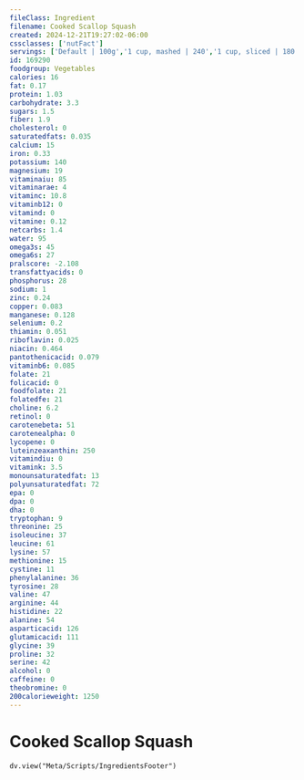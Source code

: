 ```yaml
---
fileClass: Ingredient
filename: Cooked Scallop Squash
created: 2024-12-21T19:27:02-06:00
cssclasses: ['nutFact']
servings: ['Default | 100g','1 cup, mashed | 240','1 cup, sliced | 180']
id: 169290
foodgroup: Vegetables
calories: 16
fat: 0.17
protein: 1.03
carbohydrate: 3.3
sugars: 1.5
fiber: 1.9
cholesterol: 0
saturatedfats: 0.035
calcium: 15
iron: 0.33
potassium: 140
magnesium: 19
vitaminaiu: 85
vitaminarae: 4
vitaminc: 10.8
vitaminb12: 0
vitamind: 0
vitamine: 0.12
netcarbs: 1.4
water: 95
omega3s: 45
omega6s: 27
pralscore: -2.108
transfattyacids: 0
phosphorus: 28
sodium: 1
zinc: 0.24
copper: 0.083
manganese: 0.128
selenium: 0.2
thiamin: 0.051
riboflavin: 0.025
niacin: 0.464
pantothenicacid: 0.079
vitaminb6: 0.085
folate: 21
folicacid: 0
foodfolate: 21
folatedfe: 21
choline: 6.2
retinol: 0
carotenebeta: 51
carotenealpha: 0
lycopene: 0
luteinzeaxanthin: 250
vitamindiu: 0
vitamink: 3.5
monounsaturatedfat: 13
polyunsaturatedfat: 72
epa: 0
dpa: 0
dha: 0
tryptophan: 9
threonine: 25
isoleucine: 37
leucine: 61
lysine: 57
methionine: 15
cystine: 11
phenylalanine: 36
tyrosine: 28
valine: 47
arginine: 44
histidine: 22
alanine: 54
asparticacid: 126
glutamicacid: 111
glycine: 39
proline: 32
serine: 42
alcohol: 0
caffeine: 0
theobromine: 0
200calorieweight: 1250
---
```


# Cooked Scallop Squash

```dataviewjs
dv.view("Meta/Scripts/IngredientsFooter")
```